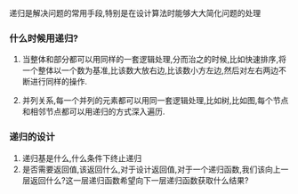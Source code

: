 递归是解决问题的常用手段,特别是在设计算法时能够大大简化问题的处理   

### 什么时候用递归?　　
1. 当整体和部分都可以用同样的一套逻辑处理,分而治之的时候,比如快速排序,将一个整体以一个数为基准,比该数大放右边,比该数小方左边,然后对左右两边不断进行同样的操作.

2. 并列关系,每一个并列的元素都可以用同一套逻辑处理,比如树,比如图,每个节点和相邻节点都可以用递归的方式深入遍历.  

### 递归的设计  
1. 递归基是什么,什么条件下终止递归  
2. 是否需要返回值,该返回什么,对于设计返回值,对于一个递归函数,我们该向上一层返回什么?这一层递归函数希望向下一层递归函数获取什么结果?     

